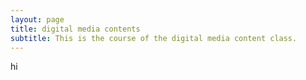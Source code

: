 ```yaml
---
layout: page
title: digital media contents
subtitle: This is the course of the digital media content class.
---
```


hi
